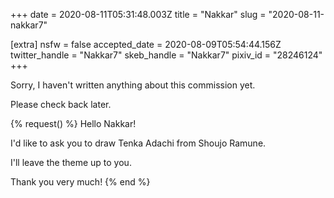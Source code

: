 +++
date = 2020-08-11T05:31:48.003Z
title = "Nakkar"
slug = "2020-08-11-nakkar7"

[extra]
nsfw = false
accepted_date = 2020-08-09T05:54:44.156Z
twitter_handle = "Nakkar7"
skeb_handle = "Nakkar7"
pixiv_id = "28246124"
+++

Sorry, I haven't written anything about this commission yet.

Please check back later.

{% request() %}
Hello Nakkar!

I'd like to ask you to draw Tenka Adachi from Shoujo Ramune.

I'll leave the theme up to you.

Thank you very much!
{% end %}